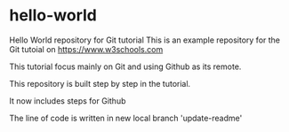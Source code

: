 # hello-world
Hello World repository for Git tutorial
This is an example repository for the Git tutoial on https://www.w3schools.com

This tutorial focus mainly on Git and using Github as its remote.

This repository is built step by step in the tutorial.

It now includes steps for Github

The line of code is written in new local branch 'update-readme'
